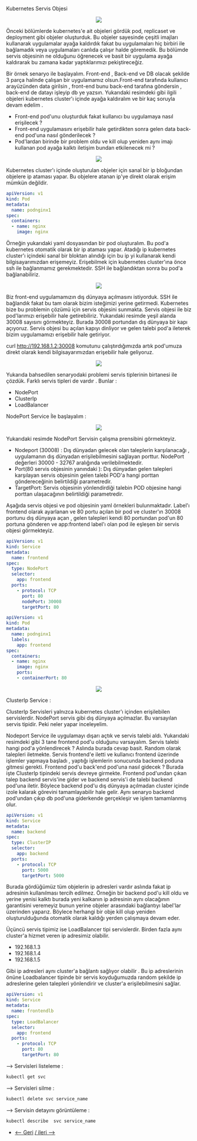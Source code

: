 Kubernetes Servis Objesi 

<p align="center">
  <img src="https://user-images.githubusercontent.com/38957716/136458267-948bbf01-8fdc-410f-8e89-2ddaa02cba85.png"/>
</p>

Önceki bölümlerde kubernetes'e ait objeleri gördük pod, replicaset ve deployment gibi objeler oluşturduk. Bu objeler sayesinde çeşitli imajları kullanarak uygulamalar ayağa kaldırdık fakat bu uygulamaları hiç birbiri ile bağlamadık veya uygulamaları canlıda çalışır halde göremedik. Bu bölümde servis objesinin ne olduğunu öğrenecek ve basit bir uygulama ayağa kaldırarak bu zamana kadar yaptıklarımızı pekiştireceğiz. 

Bir örnek senaryo ile başlayalım. Front-end , Back-end ve DB olacak şekilde 3 parça halinde çalışan bir uygulamamız olsun.Front-end tarafında kullanıcı arayüzünden data girilsin  , front-end bunu back-end tarafına göndersin , back-end de datayı işleyip db ye yazsın.  Yukarıdaki resimdeki gibi ilgili objeleri kubernetes cluster'ı içinde ayağa kaldıralım ve bir kaç soruyla devam edelim .

-   Front-end pod'unu oluşturduk  fakat kullanıcı bu uygulamaya nasıl erişilecek ? 
-   Front-end uygulamasını erişebilir hale getirdikten sonra gelen data back-end pod'una nasıl gönderilecek ? 
-  Pod'lardan birinde bir problem oldu ve kill olup yeniden aynı imajı kullanan pod ayağa kalktı iletişim bundan etkilenecek mi ? 

<p align="center">
  <img src="https://user-images.githubusercontent.com/38957716/136466330-c22a4199-fe07-40b6-8ba0-c187f860c8a0.png"/>
</p>


Kubernetes  cluster'ı içinde oluşturulan objeler için sanal bir ip bloğundan objelere ip ataması yapar.  Bu objelere atanan ip'ye direkt olarak erişim mümkün değildir.

```yaml
apiVersion: v1
kind: Pod
metadata:
  name: podnginx1
spec:
  containers:
  - name: nginx
    image: nginx
```
Örneğin yukarıdaki yaml dosyasından bir pod oluşturalım. Bu pod'a kubernetes otomatik olarak bir ip ataması yapar.  Atadığı ip kubernetes cluster'ı içindeki sanal bir bloktan alındığı için  bu ip yi kullanarak kendi bilgisayarımızdan erişemeyiz. Erişebilmek için kubernetes cluster'ına önce ssh ile bağlanmamız gerekmektedir. SSH ile bağlandıktan sonra bu pod'a bağlanabiliriz. 

<p align="center">
  <img src="https://user-images.githubusercontent.com/38957716/136467710-b8d18170-af13-4389-bd96-2965fc345ecc.png"/>
</p>

Biz front-end uygulamamızın dış dünyaya açılmasını istiyorduk. SSH ile bağlandık fakat bu tam olarak bizim isteğimizi yerine getirmedi. 
Kubernetes bize bu problemin çözümü için servis objesini sunmakta. Servis objesi ile biz pod'larımızı erişebilir hale getirebiliriz. Yukarıdaki resimde yeşil alanda  30008 sayısını görmekteyiz. Burada 30008 portundan dış dünyaya bir kapı açıyoruz. Servis objesi bu açılan kapıyı dinliyor ve gelen talebi pod'a ileterek bizim uygulamamızı erişebilir hale getiriyor.

curl http://192.168.1.2:30008 komutunu çalıştırdığımızda artık pod'umuza direkt olarak kendi bilgisayarımızdan erişebilir hale geliyoruz. 
<p align="center">
  <img src="https://user-images.githubusercontent.com/38957716/136468624-3658d816-d2b0-478f-a120-e9cadfed3923.png"/>
</p>

Yukarıda bahsedilen senaryodaki problemi servis tiplerinin birtanesi ile çözdük. Farklı servis tipleri de vardır . Bunlar : 
- NodePort
- ClusterIp
- LoadBalancer

NodePort Service İle başlayalım  : 
<p align="center">
  <img src="https://user-images.githubusercontent.com/38957716/136469091-6eb0e346-964f-4bfd-b7c4-7a5159de9b9c.png"/>
</p>

Yukarıdaki resimde NodePort Servisin çalışma prensibini görmekteyiz. 
- Nodeport (30008) : Dış dünyadan gelecek olan taleplerin karşılanacağı , uygulamanın dış dünyadan erişilebilmesini sağlayan porttur. NodePort değerleri 30000 - 32767 aralığında verilebilmektedir.
- Port(80 servis objesinin yanındaki ): Dış dünyadan gelen talepleri karşılayan servis objesinin gelen talebi POD'a hangi porttan göndereceğinin belirtildiği parametredir.
- TargetPort: Servis objesinin yönlendirdiği talebin POD objesine hangi porttan ulaşacağının belirtildiği parametredir. 

Aşağıda servis objesi ve pod objesinin yaml örnekleri bulunmaktadır. Label'ı frontend olarak ayarlanan ve 80 portu açılan bir pod ve cluster'ın 30008 portunu dış dünyaya açan , gelen talepleri kendi 80 portundan pod'un 80 portuna gönderen ve app:frontend label'ı olan pod ile eşleşen bir servis objesi görmekteyiz. 
```yaml
apiVersion: v1
kind: Service
metadata:
  name: frontend
spec:
  type: NodePort
  selector:
    app: frontend
  ports:
    - protocol: TCP
      port: 80
      nodePort: 30008
      targetPort: 80
```
```yaml
apiVersion: v1
kind: Pod
metadata:
  name: podnginx1
  labels:
    app: frontend
spec:
  containers:
  - name: nginx
    image: nginx
    ports:
    - containerPort: 80
```
<p align="center">
  <img src="https://user-images.githubusercontent.com/38957716/136471202-7f4185cf-4b44-4108-8e28-d7e988a4136d.png"/>
</p>


ClusterIp Service : 

ClusterIp Servisleri yalnızca kubernetes cluster'ı içinden erişilebilen servislerdir. NodePort servis gibi dış dünyaya açılmazlar. Bu varsayılan servis tipidir. Peki neler yapar inceleyelim.


Nodeport Service ile uygulamayı dışarı açtık ve servis talebi aldı. Yukarıdaki resimdeki gibi 3 tane frontend pod'u olduğunu varsayalım. Servis talebi hangi pod'a yönlendirecek ? Aslında burada cevap basit. Random olarak talepleri iletmekte. Servis frontend'e iletti ve kullanıcı frontend üzerinde işlemler yapmaya başladı , yaptığı işlemlerin sonucunda backend poduna gitmesi gerekti. Frontend pod'u back'end pod'una nasıl gidecek ? Burada işte ClusterIp tipindeki servis devreye girmekte. Frontend pod'undan çıkan talep backend servis'ine gider ve backend servis'i de talebi backend pod'una iletir. Böylece backend pod'u dış dünyaya açılmadan cluster içinde izole kalarak görevini tamamlayabilir hale gelir. Aynı senaryo backend pod'undan çıkıp db pod'una giderkende gerçekleşir ve işlem tamamlanmış olur. 
```yaml
apiVersion: v1
kind: Service
metadata:
  name: backend
spec:
  type: ClusterIP
  selector:
    app: backend
  ports:
    - protocol: TCP
      port: 5000
      targetPort: 5000
```
Burada gördüğümüz tüm objelerin ip adresleri vardır aslında fakat ip adresinin kullanılması tercih edilmez. Örneğin bir backend pod'u kill oldu ve yerine yenisi kalktı burada yeni kalkanın ip adresinin aynı olacağının garantisini veremeyiz bunun yerine objeler arasındaki bağlantıyı label'lar üzerinden yaparız. Böylece herhangi bir obje kill olup yeniden oluşturulduğunda otomatik olarak kaldığı yerden çalışmaya devam eder.


Üçüncü servis tipimiz ise LoadBalancer tipi servislerdir. Birden fazla aynı cluster'a hizmet veren ip adresimiz olabilir.

- 192.168.1.3 
- 192.168.1.4
- 192.168.1.5

Gibi ip adresleri aynı cluster'a bağlantı sağlıyor olabilir .  Bu ip adreslerinin önüne Loadbalancer tipinde bir servis koyduğumuzda random şekilde ip adreslerine gelen talepleri yönlendirir ve cluster'a erişilebilmesini sağlar. 

```yaml
apiVersion: v1
kind: Service
metadata:
  name: frontendlb
spec:
  type: LoadBalancer
  selector:
    app: frontend
  ports:
    - protocol: TCP
      port: 80
      targetPort: 80
```

--> Servisleri listeleme :
```bash
kubectl get svc
```
--> Servisleri silme :
```bash
kubectl delete svc service_name
```

--> Servisin detayını görüntüleme :
```bash
kubectl describe  svc service_name
```

* [<-- Geri](https://github.com/softwareoneturkey/swo-k8s-tepmlates/tree/main/Deployment) [/ ileri -->  ](https://github.com/softwareoneturkey/swo-k8s-tepmlates) 

